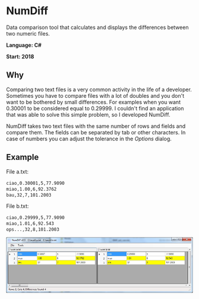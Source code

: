 # NumDiff
Data comparison tool that calculates and displays the differences between two numeric files.

**Language: C#**

**Start: 2018**

## Why
Comparing two text files is a very common activity in the life of a developer. Sometimes you have to compare files with a lot of doubles and you don't want to be bothered by small differences. For examples when you want 0.30001 to be considered equal to 0.29999. I couldn't find an application that was able to solve this simple problem, so I developed NumDiff.

NumDiff takes two text files with the same number of rows and fields and compare them. The fields can be separated by tab or other characters. In case of numbers you can adjust the tolerance in the _Options_ dialog.

## Example

File a.txt:
```
ciao,0.30001,5,77.9090
miao,1.00,6,92.3762
bau,32,7,101.2003
```

File b.txt:
```
ciao,0.29999,5,77.9090
miao,1.01,6,92.543
ops...,32,8,101.2003
```

![Example](/images/example.jpg)

